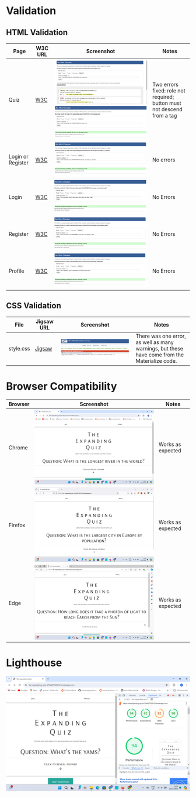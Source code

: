 # Validation

## HTML Validation

| Page | W3C URL | Screenshot | Notes |
| --- | --- | --- | --- |
| Quiz | [W3C](https://validator.w3.org/nu/?doc=https%3A%2F%2Fthe-expanding-quiz-b70e82702010.herokuapp.com%2F) | ![screenshot](assets/images/W3-index-issues.jpg)![screenshot](assets/images/W3-index-passed.png) | Two errors fixed: role not required; button must not descend from a tag |
| Login or Register | [W3C](https://validator.w3.org/nu/?doc=https%3A%2F%2Fthe-expanding-quiz-b70e82702010.herokuapp.com%2Flogin_or_register) | ![screenshot](assets/images/W3-login_or_register-passed.png) | No errors |
| Login | [W3C](https://validator.w3.org/nu/?doc=https%3A%2F%2Fthe-expanding-quiz-b70e82702010.herokuapp.com%2Flogin_page%3F) | ![screenshot](assets/images/W3-login_page-passed.png) |No Errors  |
|  Register | [W3C](https://validator.w3.org/nu/?doc=https%3A%2F%2Fthe-expanding-quiz-b70e82702010.herokuapp.com%2Fregister_page%3F) | ![screenshot](assets/images/W3-register_page-passed.png) | No Errors |
|  Profile | [W3C](https://validator.w3.org/nu/?doc=https%3A%2F%2Fthe-expanding-quiz-b70e82702010.herokuapp.com%2Fprofile) | ![screenshot](assets/images/W3-profile-passed.png) | No Errors |

## CSS Validation

| File | Jigsaw URL | Screenshot | Notes |
| --- | --- | --- | --- |
| style.css | [Jigsaw](https://jigsaw.w3.org/css-validator/validator?uri=https%3A%2F%2Fthe-expanding-quiz-b70e82702010.herokuapp.com%2F&profile=css3svg&usermedium=all&warning=1&vextwarning=&lang=en) | ![screenshot](assets/images/css-validation.png) | There was one error, as well as many warnings, but these have come from the Materialize code. |



# Browser Compatibility

| Browser | Screenshot | Notes |
| --- | --- | --- |
| Chrome | ![screenshot](assets/images/chrome-test.png) | Works as expected |
| Firefox | ![screenshot](assets/images/firefox-test.png) | Works as expected |
| Edge | ![screenshot](assets/images/edge-test.png) | Works as expected |

# Lighthouse

![screenshot](assets/images/lighthouse-test.png)